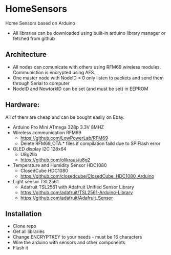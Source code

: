 # HomeSensors
Home Sensors based on Arduino

* All libraries can be downloaded using built-in arduino library manager or fetched from github

## Architecture
* All nodes can comunicate with others using RFM69 wireless modules. Communiction is encrypted using AES.
* One master node with NodeID = 0 only listen to packets and send them through Serial to computer
* NodeID and NewtorkID can be set (and must be set) in EEPROM

## Hardware:
All of them are cheap and can be bought easily on Ebay. 

* Arduino Pro Mini ATmega 328p 3.3V 8MHZ
* Wireless communication RFM69
  * https://github.com/LowPowerLab/RFM69
  * Delete RFM69_OTA.* files if compilation faild due to SPIFlash error
* OLED display I2C 128x64
  * U8g2lib
  * https://github.com/olikraus/u8g2
* Temperature and Humidity Sensor HDC1080
  * ClosedCube HDC1080
  * https://github.com/closedcube/ClosedCube_HDC1080_Arduino
* Light sensor TSL2561
  * Adafruit TSL2561 with Adafruit Unified Sensor Library
  * https://github.com/adafruit/TSL2561-Arduino-Library
  * https://github.com/adafruit/Adafruit_Sensor

## Installation
* Clone repo
* Get all libraries
* Change ENCRYPTKEY to your needs - must be 16 characters
* Wire the arduino with sensors and other components
* Flash it
